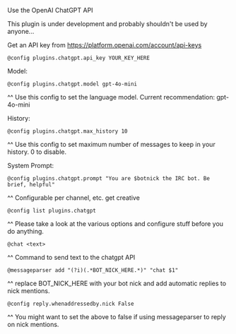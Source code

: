 Use the OpenAI ChatGPT API

This plugin is under development and probably shouldn't be used by anyone...

Get an API key from https://platform.openai.com/account/api-keys
```
@config plugins.chatgpt.api_key YOUR_KEY_HERE
```

Model:
```
@config plugins.chatgpt.model gpt-4o-mini
```
^^ Use this config to set the language model. Current recommendation: gpt-4o-mini

History:
```
@config plugins.chatgpt.max_history 10
```
^^ Use this config to set maximum number of messages to keep in your history. 0 to disable.

System Prompt:
```
@config plugins.chatgpt.prompt "You are $botnick the IRC bot. Be brief, helpful"
```
^^ Configurable per channel, etc. get creative

```
@config list plugins.chatgpt
```
^^ Please take a look at the various options and configure stuff before you do anything.

```
@chat <text>
```
^^ Command to send text to the chatgpt API

```
@messageparser add "(?i)(.*BOT_NICK_HERE.*)" "chat $1"
```
^^ replace BOT_NICK_HERE with your bot nick and add automatic replies to nick mentions.
```
@config reply.whenaddressedby.nick False
```
^^ You might want to set the above to false if using messageparser to reply on nick mentions.

